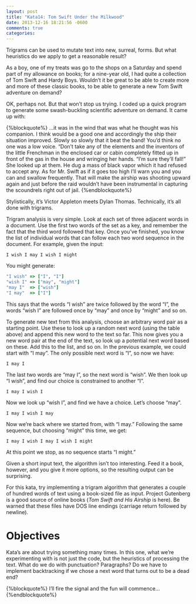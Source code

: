 ```yaml
---
layout: post
title: "Kata14: Tom Swift Under the Milkwood"
date: 2013-12-16 18:21:56 -0600
comments: true
categories: 
---
```


Trigrams can be used to mutate text into new, surreal, forms. But what
heuristics do we apply to get a reasonable result?

<!-- more -->

As a boy, one of my treats was go to the shops on a Saturday and spend
part of my allowance on books; for a nine-year old, I had quite a
collection of Tom Swift and Hardy Boys. Wouldn’t it be great to be
able to create more and more of these classic books, to be able to
generate a new Tom Swift adventure on demand?

OK, perhaps not. But that won’t stop us trying. I coded up a quick
program to generate some swash-buckling scientific adventure on
demand. It came up with:

{%blockquote%}
…it was in the wind that was what he thought was his companion. I
think would be a good one and accordingly the ship their situation
improved. Slowly so slowly that it beat the band! You’d think no one
was a low voice. “Don’t take any of the elements and the inventors of
the little Frenchman in the enclosed car or cabin completely fitted up
in front of the gas in the house and wringing her hands. “I’m sure
they’ll fall!” She looked up at them. He dug a mass of black vapor
which it had refused to accept any. As for Mr. Swift as if it goes too
high I’ll warn you and you can and swallow frequently. That will make
the airship was shooting upward again and just before the raid
wouldn’t have been instrumental in capturing the scoundrels right out
of jail.
{%endblockquote%}

Stylistically, it’s Victor Appleton meets Dylan Thomas. Technically,
it’s all done with trigrams.

Trigram analysis is very simple. Look at each set of three adjacent
words in a document. Use the first two words of the set as a key, and
remember the fact that the third word followed that key. Once you’ve
finished, you know the list of individual words that can follow each
two word sequence in the document. For example, given the input:

```
I wish I may I wish I might
```

You might generate:

``` ruby
"I wish" => ["I", "I"]
"wish I" => ["may", "might"]
"may I"  => ["wish"]
"I may"  => ["I"]
```

This says that the words “I wish” are twice followed by the word “I”,
the words “wish I” are followed once by “may” and once by “might” and
so on.

To generate new text from this analysis, choose an arbitrary word pair
as a starting point. Use these to look up a random next word (using
the table above) and append this new word to the text so far. This now
gives you a new word pair at the end of the text, so look up a
potential next word based on these. Add this to the list, and so
on. In the previous example, we could start with “I may”. The only
possible next word is “I”, so now we have:

```
I may I
```

The last two words are “may I”, so the next word is “wish”. We then
look up “I wish”, and find our choice is constrained to another “I”.

```
I may I wish I
```

Now we look up “wish I”, and find we have a choice. Let’s choose “may”.

```
I may I wish I may
```

Now we’re back where we started from, with “I may.” Following the same
sequence, but choosing “might” this time, we get:

```
I may I wish I may I wish I might
```

At this point we stop, as no sequence starts “I might.”

Given a short input text, the algorithm isn’t too interesting. Feed it
a book, however, and you give it more options, so the resulting output
can be surprising.

For this kata, try implementing a trigram algorithm that generates a
couple of hundred words of text using a book-sized file as
input. Project Gutenberg is a good source of online books (_Tom Swift
and His Airship_ is here). Be warned that these files have DOS line
endings (carriage return followed by newline).

# Objectives

Kata’s are about trying something many times. In this one, what we’re
experimenting with is not just the code, but the heuristics of
processing the text. What do we do with punctuation? Paragraphs? Do we
have to implement backtracking if we chose a next word that turns out
to be a dead end?

{%blockquote%}
I’ll fire the signal and the fun will commence…
{%endblockquote%}
